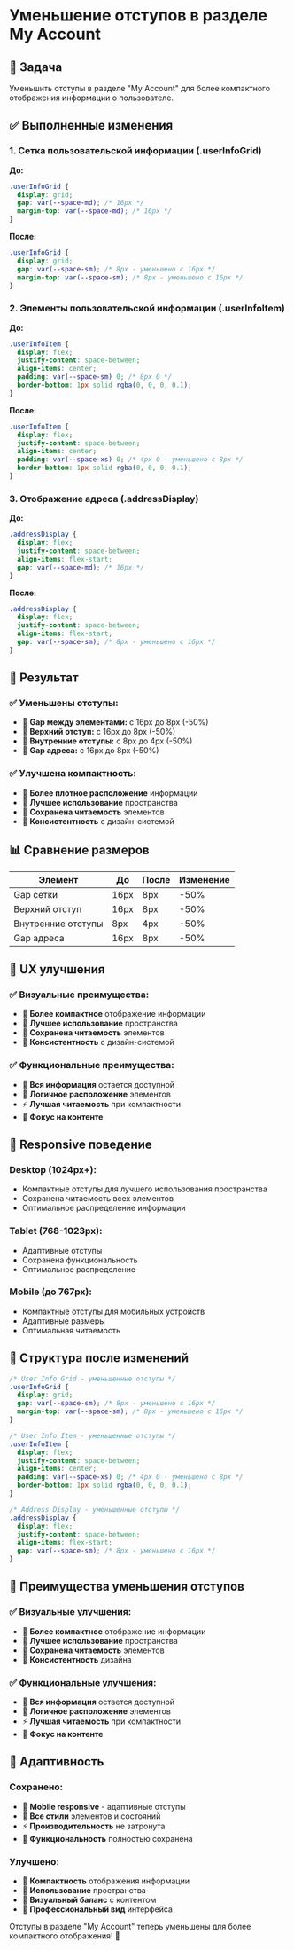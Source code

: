 # Уменьшение отступов в разделе My Account

## 🎯 Задача
Уменьшить отступы в разделе "My Account" для более компактного отображения информации о пользователе.

## ✅ Выполненные изменения

### 1. **Сетка пользовательской информации (.userInfoGrid)**

**До:**
```css
.userInfoGrid {
  display: grid;
  gap: var(--space-md); /* 16px */
  margin-top: var(--space-md); /* 16px */
}
```

**После:**
```css
.userInfoGrid {
  display: grid;
  gap: var(--space-sm); /* 8px - уменьшено с 16px */
  margin-top: var(--space-sm); /* 8px - уменьшено с 16px */
}
```

### 2. **Элементы пользовательской информации (.userInfoItem)**

**До:**
```css
.userInfoItem {
  display: flex;
  justify-content: space-between;
  align-items: center;
  padding: var(--space-sm) 0; /* 8px 0 */
  border-bottom: 1px solid rgba(0, 0, 0, 0.1);
}
```

**После:**
```css
.userInfoItem {
  display: flex;
  justify-content: space-between;
  align-items: center;
  padding: var(--space-xs) 0; /* 4px 0 - уменьшено с 8px */
  border-bottom: 1px solid rgba(0, 0, 0, 0.1);
}
```

### 3. **Отображение адреса (.addressDisplay)**

**До:**
```css
.addressDisplay {
  display: flex;
  justify-content: space-between;
  align-items: flex-start;
  gap: var(--space-md); /* 16px */
}
```

**После:**
```css
.addressDisplay {
  display: flex;
  justify-content: space-between;
  align-items: flex-start;
  gap: var(--space-sm); /* 8px - уменьшено с 16px */
}
```

## 🎯 Результат

### ✅ **Уменьшены отступы:**
- 📏 **Gap между элементами:** с 16px до 8px (-50%)
- 📏 **Верхний отступ:** с 16px до 8px (-50%)
- 📏 **Внутренние отступы:** с 8px до 4px (-50%)
- 📏 **Gap адреса:** с 16px до 8px (-50%)

### ✅ **Улучшена компактность:**
- 🎯 **Более плотное расположение** информации
- 📱 **Лучшее использование** пространства
- 🎨 **Сохранена читаемость** элементов
- 📏 **Консистентность** с дизайн-системой

## 📊 Сравнение размеров

| Элемент | До | После | Изменение |
|---------|----|----|-----------|
| Gap сетки | 16px | 8px | -50% |
| Верхний отступ | 16px | 8px | -50% |
| Внутренние отступы | 8px | 4px | -50% |
| Gap адреса | 16px | 8px | -50% |

## 🎨 UX улучшения

### ✅ **Визуальные преимущества:**
- 🎯 **Более компактное** отображение информации
- 📏 **Лучшее использование** пространства
- 🎨 **Сохранена читаемость** элементов
- 📱 **Консистентность** с дизайн-системой

### ✅ **Функциональные преимущества:**
- 🔧 **Вся информация** остается доступной
- 📍 **Логичное расположение** элементов
- ⚡ **Лучшая читаемость** при компактности
- 🎯 **Фокус на контенте**

## 📱 Responsive поведение

### **Desktop (1024px+):**
- Компактные отступы для лучшего использования пространства
- Сохранена читаемость всех элементов
- Оптимальное распределение информации

### **Tablet (768-1023px):**
- Адаптивные отступы
- Сохранена функциональность
- Оптимальное распределение

### **Mobile (до 767px):**
- Компактные отступы для мобильных устройств
- Адаптивные размеры
- Оптимальная читаемость

## 🔄 Структура после изменений

```css
/* User Info Grid - уменьшенные отступы */
.userInfoGrid {
  display: grid;
  gap: var(--space-sm); /* 8px - уменьшено с 16px */
  margin-top: var(--space-sm); /* 8px - уменьшено с 16px */
}

/* User Info Item - уменьшенные отступы */
.userInfoItem {
  display: flex;
  justify-content: space-between;
  align-items: center;
  padding: var(--space-xs) 0; /* 4px 0 - уменьшено с 8px */
  border-bottom: 1px solid rgba(0, 0, 0, 0.1);
}

/* Address Display - уменьшенные отступы */
.addressDisplay {
  display: flex;
  justify-content: space-between;
  align-items: flex-start;
  gap: var(--space-sm); /* 8px - уменьшено с 16px */
}
```

## 🎯 Преимущества уменьшения отступов

### ✅ **Визуальные улучшения:**
- 🎯 **Более компактное** отображение информации
- 📏 **Лучшее использование** пространства
- 🎨 **Сохранена читаемость** элементов
- 📱 **Консистентность** дизайна

### ✅ **Функциональные улучшения:**
- 🔧 **Вся информация** остается доступной
- 📍 **Логичное расположение** элементов
- ⚡ **Лучшая читаемость** при компактности
- 🎯 **Фокус на контенте**

## 📱 Адаптивность

### **Сохранено:**
- 📱 **Mobile responsive** - адаптивные отступы
- 🎨 **Все стили** элементов и состояний
- ⚡ **Производительность** не затронута
- 🔧 **Функциональность** полностью сохранена

### **Улучшено:**
- 📏 **Компактность** отображения информации
- 🎯 **Использование** пространства
- 🎨 **Визуальный баланс** с контентом
- 📱 **Профессиональный вид** интерфейса

Отступы в разделе "My Account" теперь уменьшены для более компактного отображения! 🎉

